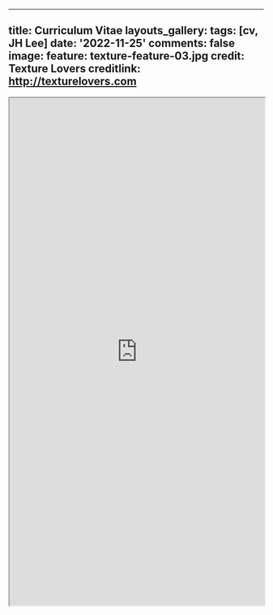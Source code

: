 
---
title: Curriculum Vitae
layouts_gallery:
tags: [cv, JH Lee]
date: '2022-11-25'
comments: false
image:
  feature: texture-feature-03.jpg
  credit: Texture Lovers
  creditlink: http://texturelovers.com
---

<iframe src="https://drive.google.com/file/d/1LjMRCXGFSLGRUpoQGho_8ZK3oACvKRoA/preview" width="100%" height="1000" allow="autoplay"></iframe>

<!--
[click to open](/docs/my_cv.pdf)<iframe src="https://jeunghyunlee.github.io/docs/my_cv.pdf" width="900" height="1100", allow="autoplay"></iframe>
--> 


